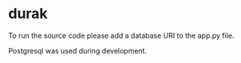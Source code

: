 # durak

To run the source code please add a database URI to the app.py file.

Postgresql was used during development.